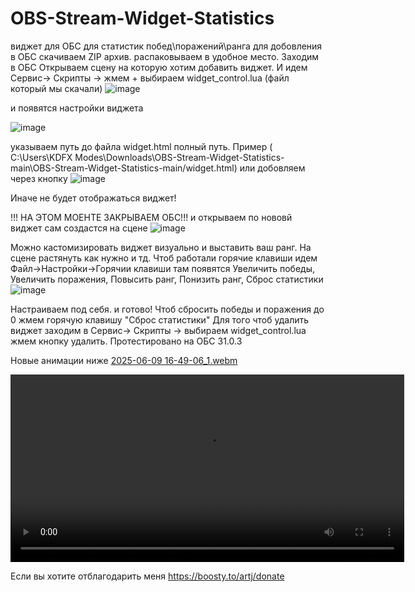 # OBS-Stream-Widget-Statistics
виджет для ОБС  для статистик  побед\поражений\ранга
для добовления в ОБС скачиваем ZIP архив. 
распаковываем в удобное место.  Заходим в ОБС Открываем сцену на которую хотим добавить виджет.
И идем Сервис-> Скрипты -> жмем + выбираем widget_control.lua (файл который мы  скачали)
![image](https://github.com/user-attachments/assets/5848815e-291e-40d1-bc5f-9b6e898bb96d)


 и появятся настройки виджета 

 
![image](https://github.com/user-attachments/assets/2de4b658-c4eb-40f4-adfb-67871bc560a1)


 указываем путь до файла widget.html полный путь. Пример ( C:\Users\KDFX Modes\Downloads\OBS-Stream-Widget-Statistics-main\OBS-Stream-Widget-Statistics-main/widget.html)
 или добовляем  через кнопку ![image](https://github.com/user-attachments/assets/23fda157-8649-42bd-a1d1-5313e8c21f12)

Иначе не будет отображаться виджет!

!!! НА ЭТОМ МОЕНТЕ ЗАКРЫВАЕМ ОБС!!!
и открываем по нововй виджет сам создастся на сцене 
![image](https://github.com/user-attachments/assets/0681919d-a93e-417f-b706-50aa1cb77ccc)

Можно  кастомизировать виджет визуально и выставить ваш ранг.
На сцене растянуть как нужно и тд. 
Чтоб работали горячие клавиши идем Файл->Настройки->Горячии клавиши
там появятся Увеличить победы, Увеличить поражения, Повысить ранг, Понизить ранг, Сброс статистики
![image](https://github.com/user-attachments/assets/a0b14638-b570-4612-9ca0-71c6b3902e04)

Настраиваем под себя. и готово!
Чтоб сбросить победы и поражения до 0 жмем горячую клавишу "Сброс статистики"
Для того чтоб удалить виджет заходим в Сервис-> Скрипты -> выбираем widget_control.lua жмем кнопку  удалить.
Протестировано на ОБС 31.0.3 

Новые  анимации  ниже
[2025-06-09 16-49-06_1.webm](https://github.com/user-attachments/assets/39f89a75-ecd8-4259-86eb-a0a49a02592a)

<video width="630" height="300" src="[2025-06-09 16-49-06_1.webm](https://github.com/user-attachments/assets/39f89a75-ecd8-4259-86eb-a0a49a02592a)"></video>





Если вы хотите отблагодарить меня https://boosty.to/artj/donate 


